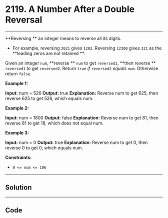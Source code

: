 # 2119. A Number After a Double Reversal

---

**Reversing ** an integer means to reverse all its digits.

  * For example, reversing `2021` gives `1202`. Reversing `12300` gives `321` as the **leading zeros are not retained **.



Given an integer `num`, **reverse ** `num` to get `reversed1`, **then reverse ** `reversed1` to get `reversed2`. Return `true` _if_ `reversed2` _equals_ `num`. Otherwise return `false`.

 

**Example 1:**


**Input:** num = 526
**Output:** true
**Explanation:** Reverse num to get 625, then reverse 625 to get 526, which equals num.


**Example 2:**


**Input:** num = 1800
**Output:** false
**Explanation:** Reverse num to get 81, then reverse 81 to get 18, which does not equal num.


**Example 3:**


**Input:** num = 0
**Output:** true
**Explanation:** Reverse num to get 0, then reverse 0 to get 0, which equals num.


 

**Constraints:**

  * `0 <= num <= 106`

---

## Solution



---

## Code
```python


```